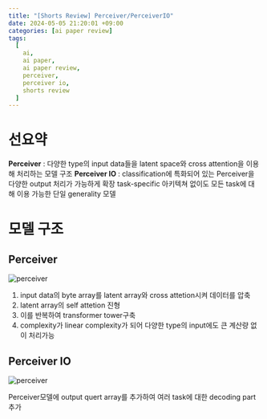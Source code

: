```yaml
---
title: "[Shorts Review] Perceiver/PerceiverIO"
date: 2024-05-05 21:20:01 +09:00
categories: [ai paper review]
tags:
  [
    ai,
    ai paper,
    ai paper review,
    perceiver,
    perceiver io,
    shorts review
  ]
---
```


# 선요약

**Perceiver** : 다양한 type의 input data들을 latent space와 cross attention을 이용해 처리하는 모델 구조
**Perceiver IO** : classification에 특화되어 있는 Perceiver을 다양한 output 처리가 가능하게 확장
</n>
task-specific 아키텍쳐 없이도 모든 task에 대해 이용 가능한 단일 generality 모델

</n>
</n>
</n>

# 모델 구조
</n>

## Perceiver

![perceiver](/assets/img/paper/perceiver/perceiver1.jpg)

1. input data의 byte array를 latent array와 cross attetion시켜 데이터를 압축
2. latent array의 self attetion 진형
3. 이를 반복하여 transformer tower구축
4. complexity가 linear complexity가 되어 다양한 type의 input에도 큰 계산량 없이 처리가능
</n>

## Perceiver IO

![perceiver](/assets/img/paper/perceiver/perceiverio1.jpg)

Perceiver모델에 output quert array를 추가하여 여러 task에 대한 decoding part추가